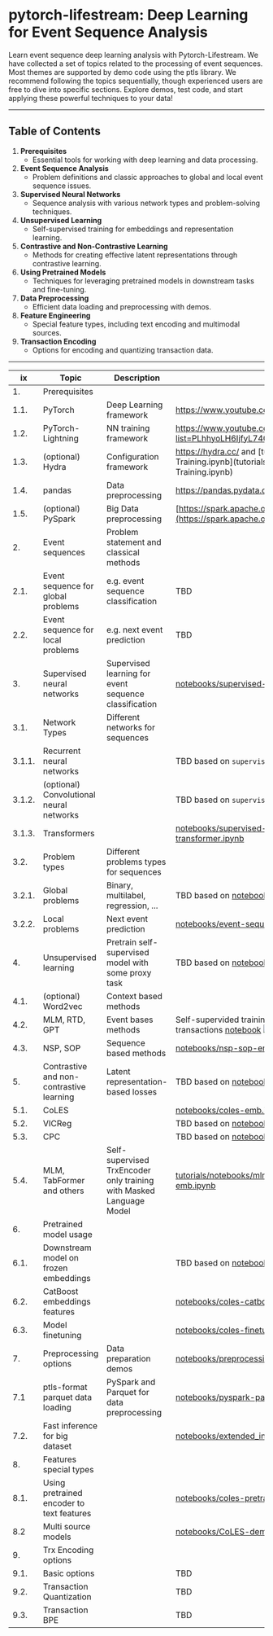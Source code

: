 # pytorch-lifestream: Deep Learning for Event Sequence Analysis

Learn event sequence deep learning analysis with Pytorch-Lifestream.
We have collected a set of topics related to the processing of event sequences. Most themes are supported by demo code using the ptls library. We recommend following the topics sequentially, though experienced users are free to dive into specific sections. Explore demos, test code, and start applying these powerful techniques to your data!

---

## Table of Contents

1. **Prerequisites**  
   - Essential tools for working with deep learning and data processing.
2. **Event Sequence Analysis**  
   - Problem definitions and classic approaches to global and local event sequence issues.
3. **Supervised Neural Networks**  
   - Sequence analysis with various network types and problem-solving techniques.
4. **Unsupervised Learning**  
   - Self-supervised training for embeddings and representation learning.
5. **Contrastive and Non-Contrastive Learning**  
   - Methods for creating effective latent representations through contrastive learning.
6. **Using Pretrained Models**  
   - Techniques for leveraging pretrained models in downstream tasks and fine-tuning.
7. **Data Preprocessing**  
   - Efficient data loading and preprocessing with demos.
8. **Feature Engineering**  
   - Special feature types, including text encoding and multimodal sources.
9. **Transaction Encoding**  
   - Options for encoding and quantizing transaction data.

---

| ix     | Topic                                     | Description                                                         | Tutorial                                                                                                                                                                                                                                                                                                                    |     |
| ------ | ----------------------------------------- | ------------------------------------------------------------------- | --------------------------------------------------------------------------------------------------------------------------------------------------------------------------------------------------------------------------------------------------------------------------------------------------------------------------- | --- |
| 1.     | Prerequisites                             |                                                                     |                                                                                                                                                                                                                                                                                                                             |     |
| 1.1.   | PyTorch                                   | Deep Learning framework                                             | https://www.youtube.com/watch?v=Z_ikDlimN6A                                                                                                                                                                                                                                                                                 |     |
| 1.2.   | PyTorch-Lightning                         | NN training framework                                               | https://www.youtube.com/playlist?list=PLhhyoLH6IjfyL740PTuXef4TstxAK6nGP                                                                                                                                                                                                                                                    |     |
| 1.3.   | (optional) Hydra                          | Configuration framework                                             | https://hydra.cc/ and [tutorials/notebooks/Hydra CoLES Training.ipynb](tutorials/notebooks/Hydra CoLES Training.ipynb)                                                                                                                                                                                                                                  |     |
| 1.4.   | pandas                                    | Data preprocessing                                                  | https://pandas.pydata.org/                                                                                                                                                                                                                                                                                                  |     |
| 1.5.   | (optional) PySpark                        | Big Data preprocessing                                              | [https://spark.apache.org/](https://spark.apache.org/docs/latest/api/python/index.html)                                                                                                                                                                                                                                     |     |
| 2.     | Event sequences                           | Problem statement and classical methods                             |                                                                                                                                                                                                                                                                                                                             |     |
| 2.1.   | Event sequence for global problems        | e.g. event sequence classification                                  | TBD                                                                                                                                                                                                                                                                                                                         |     |
| 2.2.   | Event sequence for local problems         | e.g. next event prediction                                          | TBD                                                                                                                                                                                                                                                                                                                         |     |
| 3.     | Supervised neural networks                | Supervised learning for event sequence classification               | [notebooks/supervised-sequence-to-target.ipynb](notebooks/su3ervised-sequence-to-target.ipynb)                                                                                                                                                                                                                                      |     |
| 3.1.   | Network Types                             | Different networks for sequences                                    |                                                                                                                                                                                                                                                                                                                             |     |
| 3.1.1. | Recurrent neural networks                 |                                                                     | TBD based on `supervised-sequence-to-target.ipynb`                                                                                                                                                                                                                                                                          |     |
| 3.1.2. | (optional) Convolutional neural networks  |                                                                     | TBD based on `supervised-sequence-to-target.ipynb`                                                                                                                                                                                                                                                                          |     |
| 3.1.3. | Transformers                              |                                                                     | [notebooks/supervised-sequence-to-target-transformer.ipynb](notebooks/supervised-sequence-to-target-transformer.ipynb)                                                                                                                                                                                                                |     |
| 3.2.   | Problem types                             | Different problems types for sequences                              |                                                                                                                                                                                                                                                                                                                             |     |
| 3.2.1. | Global problems                           | Binary, multilabel, regression, ...                                 | TBD based on [notebooks/multilabel-classification.ipynb](notebooks/multilabel-classification.ipynb)                                                                                                                                                                                                                                   |     |
| 3.2.2. | Local problems                            | Next event prediction                                               | [notebooks/event-sequence-local-embeddings.ipynb](notebooks/event-sequence-local-embeddings.ipynb)                                                                                                                                                                                                                                    |     |
| 4.     | Unsupervised learning                     | Pretrain self-supervised model with some proxy task                 | TBD based on [notebooks/coles-emb.ipynb](notebooks/coles-emb.ipynb)  [![O4en In Colab](https://colab.research.google.com/assets/colab-badge.svg)](https://colab.research.google.com/github/tsebaka/pytorch-lifestream/blob/ptls-readme/tutorials/notebooks/event-sequence-local-embeddings.ipynb/tsebaka/pytorch-lifestream/blob/ptls-readme/tutorials/notebooks/coles-emb.ipynb)                                                                              |     |
| 4.1.   | (optional) Word2vec                       | Context based methods                                               |                                                                                                                                                                                                                                                                                                                             |     |
| 4.2.   | MLM, RTD, GPT                             | Event bases methods                                                 | Self-supervided training and embeddings for clients' transactions [notebook](notebooks/event-sequence-local-embeddings.ipynb) [![Open In Colab](https://colab.research.google.com/assets/colab-badge.svg)](https://colab.research.google.com/github/tsebaka/pytorch-lifestream/blob/ptls-readme/tutorials/notebooks/event-sequence-local-embeddings.ipynb) |     |
| 4.3.   | NSP, SOP                                  | Sequence based methods                                              | [notebooks/nsp-sop-emb.ipynb](notebooks/nsp-sop-emb.ipynb)                                                                                                                                                                                                                                                                            |     |
| 5.     | Contrastive and non-contrastive learning  | Latent representation-based losses                                  | TBD based on [notebooks/coles-emb.ipynb](notebooks/coles-emb.ipynb)                                                                                                                                                                                                                                                                 |     |
| 5.1.   | CoLES                                     |                                                                     | [notebooks/coles-emb.ipynb](notebooks/coles-emb.ipynb)                                                                                                                                                                                                                                                                              |     |
| 5.2.   | VICReg                                    |                                                                     | TBD based on [notebooks/coles-emb.ipynb](notebooks/coles-emb.ipynb)                                                                                                                                                                                                                                                                 |     |
| 5.3.   | CPC                                       |                                                                     | TBD based on [notebooks/coles-emb.ipynb](notebooks/coles-emb.ipynb)                                                                                                                                                                                                                                                                 |     |
| 5.4.   | MLM, TabFormer and others                 | Self-supervised TrxEncoder only training with Masked Language Model | [tutorials/notebooks/mlm-emb.ipynb](notebooks/mlm-emb.ipynb) [notebooks/tabformer-emb.ipynb](demo/tabformer-emb.ipynb)                                                                                                                                                                                                                             |     |
| 6.     | Pretrained model usage                    |                                                                     |                                                                                                                                                                                                                                                                                                                             |     |
| 6.1.   | Downstream model on frozen embeddings     |                                                                     | TBD based on [notebooks/coles-emb.ipynb](notebooks/coles-emb.ipynb)                                                                                                                                                                                                                                                                 |     |
| 6.2.   | CatBoost embeddings features              |                                                                     | [notebooks/coles-catboost.ipynb](notebooks/coles-catboost.ipynb)                                                                                                                                                                                                                                                                      |     |
| 6.3.   | Model finetuning                          |                                                                     | [notebooks/coles-finetune.ipynb](notebooks/coles-finetune.ipynb)                                                                                                                                                                                                                                                                    |     |
| 7.     | Preprocessing options                     | Data preparation demos                                              | [notebooks/preprocessing-demo.ipynb](notebooks/preprocessing-demo.ipynb)                                                                                                                                                                                                                                                              |     |
| 7.1    | ptls-format parquet data loading          | PySpark and Parquet for data preprocessing                          | [notebooks/pyspark-parquet.ipynb](notebooks/pyspark-parquet.ipynb)                                                                                                                                                                                                                                                                    |     |
| 7.2.   | Fast inference for big dataset            |                                                                     | [notebooks/extended_inference.ipynb](notebooks/extended_inference.ipynb)                                                                                                                                                                                                                                                              |     |
| 8.     | Features special types                    |                                                                     |                                                                                                                                                                                                                                                                                                                             |     |
| 8.1.   | Using pretrained encoder to text features |                                                                     | [notebooks/coles-pretrained-embeddings.ipynb](notebooks/coles-pretrained-embeddings.ipynb)                                                                                                                                                                                                                                            |     |
| 8.2    | Multi source models                       |                                                                     | [notebooks/CoLES-demo-multimodal-unsupervised.ipynb](notebooks/CoLES-demo-multimodal-unsupervised.ipynb)                                                                                                                                                                                                                              |     |
| 9.     | Trx Encoding options                      |                                                                     |                                                                                                                                                                                                                                                                                                                             |     |
| 9.1.   | Basic options                             |                                                                     | TBD                                                                                                                                                                                                                                                                                                                         |     |
| 9.2.   | Transaction Quantization                  |                                                                     | TBD                                                                                                                                                                                                                                                                                                                         |     |
| 9.3.   | Transaction BPE                           |                                                                     | TBD                                                                                                                                                                                                                                                                                                                         |     |
